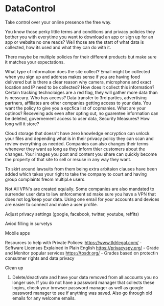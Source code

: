 # DataControl
Take control over your online presence the free way.

You know those perky little terms and conditions and privacy policies they bother you with everytime you want to download an app or sign up for an app or website no one reads? Well those are the start of what data is collected, how its used and what they can do with it.

There maybe be multiple policies for their different products but make sure it matches your expectations.

What type of information does the site collect?
  Email might be collected when you sign up and address makes sense if you are having food delivered but is there a clear reason why camera, microphone and exact location and IP need to be collected?
How does it collect this information?
  Certain tracking technoloiges are a red flag, they will gather more data than is nesscary.
Who has access?
  Data transfer to 3rd parties, advertising partners, affiliates are other companies getting access to your data. You want the policy to give you a epcfica list of copmanies.
What are your optinos?
  Receveing ads even after opting out, no guarentee information can be deleted, governement access to user data,
Security Measures?
How long will it store?

Cloud storage that doesn't have zero knowledge encryption can unlock your files and depending what is in their privacy policy they can scan and review everything as needed.
Companies can also changes their terms whenever they want as long as they inform thier customers about the changes.
Your images you post and content you share can quickly become the property of that site to sell or resuse in any way they want.

To skirt around lawsuits from them being extra arbitaion clauses have been added which takes your right to take the company to court and having group complaints freom multipl.e users.

Not All VPN's are created equially. Some companies are also mandated to surrender user data to law enforcement sd make sure you have a VPN that does not log/keep your data. Using one email for your accounts and devices are easier to connect and make a user profile.

Adjust privacy settings (google, facebook,  twitter, youtube, reffits)

Aviod filling in survetys

Mobile apps

Resources to help with Private Polices:
https://www.tldrlegal.com/ - Software Licenses Explained in Plain English
https://privacyspy.org/ - Grade and Monitor popular services
https://tosdr.org/ - Grades based on protectin consutmer rights and data privacy

Clean up 
1) Delete/deactivate and have your data removed from all accounts you no longer use. If you do not have a password manager that collects these logins, check your browser password manager as well as google password manager to see if anything was saved. Also go through old emails for any welcome emails.
